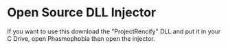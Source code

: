 # Open Source DLL Injector

If you want to use this download the "ProjectRencify" DLL and put it in your C Drive, open Phasmophobia then open the injector.
